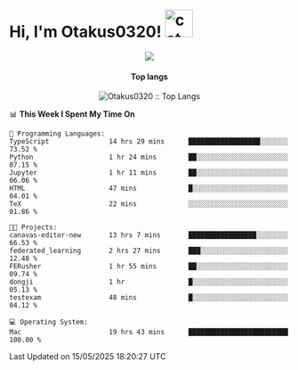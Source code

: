 <h1> Hi, I'm Otakus0320! <img src="https://media.giphy.com/media/mGcNjsfWAjY5AEZNw6/giphy.gif" width="50" alt="cat"></h1>

<p align="center"><a href="https://wakatime.com/@044d69d0-1253-4f60-96b6-5d19a0f9dde5"><img src="https://wakatime.com/badge/user/044d69d0-1253-4f60-96b6-5d19a0f9dde5.svg" /></a></p>

<h4 align="center">Top langs</h4>

<p align="center"><img src="https://github-readme-stats.vercel.app/api/top-langs/?username=Otakus0320&langs_count=10&theme=tokyonight&layout=compact&timestamp={{random_number}}" alt="Otakus0320 :: Top Langs" /></p>

<!--START_SECTION:waka-->
📊 **This Week I Spent My Time On** 

```text
💬 Programming Languages: 
TypeScript               14 hrs 29 mins      ██████████████████░░░░░░░   73.52 % 
Python                   1 hr 24 mins        ██░░░░░░░░░░░░░░░░░░░░░░░   07.15 % 
Jupyter                  1 hr 11 mins        ██░░░░░░░░░░░░░░░░░░░░░░░   06.06 % 
HTML                     47 mins             █░░░░░░░░░░░░░░░░░░░░░░░░   04.01 % 
TeX                      22 mins             ░░░░░░░░░░░░░░░░░░░░░░░░░   01.86 % 

🐱‍💻 Projects: 
canavas-editor-new       13 hrs 7 mins       █████████████████░░░░░░░░   66.53 % 
federated_learning       2 hrs 27 mins       ███░░░░░░░░░░░░░░░░░░░░░░   12.48 % 
FERusher                 1 hr 55 mins        ██░░░░░░░░░░░░░░░░░░░░░░░   09.74 % 
dongji                   1 hr                █░░░░░░░░░░░░░░░░░░░░░░░░   05.13 % 
testexam                 48 mins             █░░░░░░░░░░░░░░░░░░░░░░░░   04.12 % 

💻 Operating System: 
Mac                      19 hrs 43 mins      █████████████████████████   100.00 % 
```


 Last Updated on 15/05/2025 18:20:27 UTC
<!--END_SECTION:waka-->
